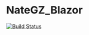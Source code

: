 # NateGZ_Blazor


[![Build Status](https://netexperts.visualstudio.com/nates.projects/_apis/build/status/nateGZ.NateGZ_Blazor?branchName=master)](https://netexperts.visualstudio.com/nates.projects/_build/latest?definitionId=30&branchName=master)
